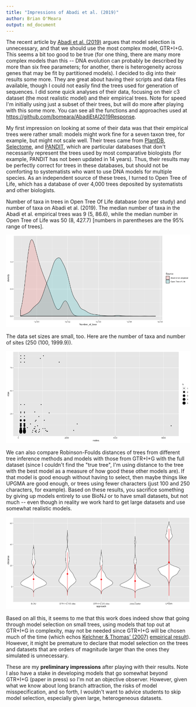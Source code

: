 ```yaml
---
title: "Impressions of Abadi et al. (2019)"
author: Brian O'Meara
output: md_document
---
```


The recent article by [Abadi et al. (2019)](https://doi.org/10.1038/s41467-019-08822-w) argues that model selection is unnecessary, and that we should use the most complex model, GTR+I+G. This seems a bit too good to be true (for one thing, there are many more complex models than this -- DNA evolution can probably be described by more than six free parameters; for another, there is heterogeneity across genes that may be fit by partitioned models). I decided to dig into their results some more. They are great about having their scripts and data files available, though I could not easily find the trees used for generation of sequences. I did some quick analyses of their data, focusing on their c3 dataset (the most realistic model) and their empirical trees. Note for speed I'm initially using just a subset of their trees, but will do more after playing with this some more. You can see all the functions and approaches used at https://github.com/bomeara/AbadiEtAl2019Response.

My first impression on looking at some of their data was that their empirical trees were rather small: models might work fine for a seven taxon tree, for example, but might not scale well. Their trees came from [PlantDB](http://www.plantgdb.org/), [Selectome](https://selectome.unil.ch/), and [PANDIT](https://www.ebi.ac.uk/research/goldman/software/pandit), which are particular databases that don't necessarily represent the trees used by most comparative biologists (for example, PANDIT has not been updated in 14 years). Thus, their results may be perfectly correct for trees in these databases, but should not be comforting to systematists who want to use DNA models for multiple species. As an independent source of these trees, I turned to Open Tree of Life, which has a database of over 4,000 trees deposited by systematists and other biologists.



Number of taxa in trees in Open Tree Of Life database (one per study) and number of taxa on Abadi et al. (2019). The median number of taxa in the Abadi et al. empirical trees was 9 (5, 86.6), while the median number in Open Tree of Life was 50 (8, 427.7) [numbers in parentheses are the 95% range of trees].

![Number of taxa in empirical trees in this study vs. Open Tree of Life](figure/summary1-1.png)

The data set sizes are small, too. Here are the number of taxa and number of sites (250 (100, 1999.9)).

![Distribution of dataset sizes](figure/scatterplot-1.png)

We can also compare Robinson-Foulds distances of trees from different tree inference methods and models with those from GTR+I+G with the full dataset (since I couldn't find the "true tree", I'm using distance to the tree with the best model as a measure of how good these other models are). If that model is good enough without having to select, then maybe things like UPGMA are good enough, or trees using fewer characters (just 100 and 250 characters, for example). Based on these results, you sacrifice something by giving up models entirely to use BioNJ or to have small datasets, but not much -- even though in reality we work hard to get large datasets and use somewhat realistic models.

![Distances to the GTR+I+G tree inferred with phyml and all data](figure/summary2-1.png)

Based on all this, it seems to me that this work does indeed show that going through model selection on small trees, using models that top out at GTR+I+G in complexity, may not be needed since GTR+I+G will be chosen much of the time (which echos [Kelchner & Thomas' (2007)](https://doi.org/10.1016/j.tree.2006.10.004) [empirical result](https://www.sciencedirect.com/science/article/pii/S016953470600334X#fig3)). However, it might be premature to declare that model selection on the trees and datasets that are orders of magnitude larger than the ones they simulated is unnecessary.

These are my **preliminary impressions** after playing with their results. Note I also have a stake in developing models that go somewhat beyond GTR+I+G (paper in press) so I'm not an objective observer. However, given what we know about long branch attraction, the risks of model misspecification, and so forth, I wouldn't want to advice students to skip model selection, especially given large, heterogeneous datasets.
